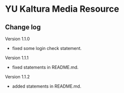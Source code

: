 # YU Kaltura Media Resource

Change log
------

Version 1.1.0

* fixed some login check statement.

Version 1.1.1

* fixed statements in README.md.

Version 1.1.2

* added statements in README.md.
